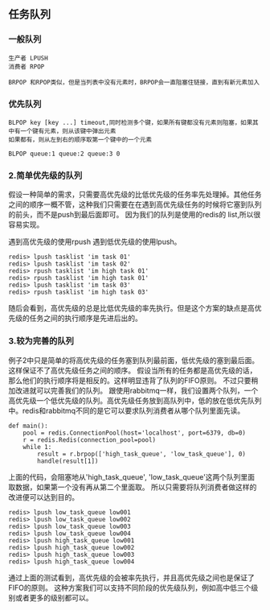 
## 任务队列

### 一般队列
```
生产者 LPUSH
消费者 RPOP

BRPOP 和RPOP类似，但是当列表中没有元素时，BRPOP会一直阻塞住链接，直到有新元素加入
```


### 优先队列
```
BLPOP key [key ...] timeout,同时检测多个键，如果所有键都没有元素则阻塞，如果其中有一个键有元素，则从该键中弹出元素
如果都有，则从左到右的顺序取第一个键中的一个元素

BLPOP queue:1 queue:2 queue:3 0
```

### 2.简单优先级的队列

假设一种简单的需求，只需要高优先级的比低优先级的任务率先处理掉。其他任务之间的顺序一概不管，这种我们只需要在在遇到高优先级任务的时候将它塞到队列的前头，而不是push到最后面即可。
因为我们的队列是使用的redis的 list,所以很容易实现。

遇到高优先级的使用rpush 遇到低优先级的使用lpush。

```
redis> lpush tasklist 'im task 01'
redis> lpush tasklist 'im task 02'
redis> rpush tasklist 'im high task 01'
redis> rpush tasklist 'im high task 01'
redis> lpush tasklist 'im task 03'
redis> rpush tasklist 'im high task 03'
```
随后会看到，高优先级的总是比低优先级的率先执行。但是这个方案的缺点是高优先级的任务之间的执行顺序是先进后出的。


### 3.较为完善的队列

例子2中只是简单的将高优先级的任务塞到队列最前面，低优先级的塞到最后面。这样保证不了高优先级任务之间的顺序。
假设当所有的任务都是高优先级的话，那么他们的执行顺序将是相反的。这样明显违背了队列的FIFO原则。
不过只要稍加改进就可以完善我们的队列。
跟使用rabbitmq一样，我们设置两个队列，一个高优先级一个低优先级的队列。高优先级任务放到高队列中，低的放在低优先队列中。redis和rabbitmq不同的是它可以要求队列消费者从哪个队列里面先读。
```
def main():
    pool = redis.ConnectionPool(host='localhost', port=6379, db=0)
    r = redis.Redis(connection_pool=pool)
    while 1:
        result = r.brpop(['high_task_queue', 'low_task_queue'], 0)
        handle(result[1])
```
上面的代码，会阻塞地从'high_task_queue', 'low_task_queue'这两个队列里面取数据，如果第一个没有再从第二个里面取。
所以只需要将队列消费者做这样的改进便可以达到目的。

```
redis> lpush low_task_queue low001
redis> lpush low_task_queue low002
redis> lpush low_task_queue low003
redis> lpush low_task_queue low004
redis> lpush high_task_queue low001
redis> lpush high_task_queue low002
redis> lpush high_task_queue low003
redis> lpush high_task_queue low004
```

通过上面的测试看到，高优先级的会被率先执行，并且高优先级之间也是保证了FIFO的原则。
这种方案我们可以支持不同阶段的优先级队列，例如高中低三个级别或者更多的级别都可以。

